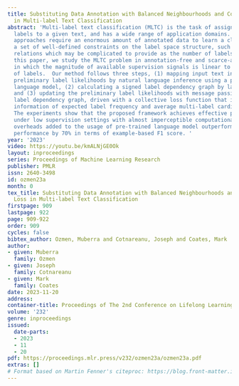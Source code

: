 ```yaml
---
title: Substituting Data Annotation with Balanced Neighbourhoods and Collective Loss
  in Multi-label Text Classification
abstract: 'Multi-label text classification (MLTC) is the task of assigning multiple
  labels to a given text, and has a wide range of application domains. Most existing
  approaches require an enormous amount of annotated data to learn a classifier and/or
  a set of well-defined constraints on the label space structure, such as hierarchical
  relations which may be complicated to provide as the number of labels increases.  In
  this paper, we study the MLTC problem in annotation-free and scarce-annotation settings
  in which the magnitude of available supervision signals is linear to the number
  of labels.  Our method follows three steps, (1) mapping input text into a set of
  preliminary label likelihoods by natural language inference using a pre-trained
  language model, (2) calculating a signed label dependency graph by label descriptions,
  and (3) updating the preliminary label likelihoods with message passing along the
  label dependency graph, driven with a collective loss function that injects the
  information of expected label frequency and average multi-label cardinality of predictions.
  The experiments show that the proposed framework achieves effective performance
  under low supervision settings with almost imperceptible computational and memory
  overheads added to the usage of pre-trained language model outperforming its initial
  performance by 70% in terms of example-based F1 score. '
year: '2023'
video: https://youtu.be/kmALNjGE0Ok
layout: inproceedings
series: Proceedings of Machine Learning Research
publisher: PMLR
issn: 2640-3498
id: ozmen23a
month: 0
tex_title: Substituting Data Annotation with Balanced Neighbourhoods and Collective
  Loss in Multi-label Text Classification
firstpage: 909
lastpage: 922
page: 909-922
order: 909
cycles: false
bibtex_author: Ozmen, Muberra and Cotnareanu, Joseph and Coates, Mark
author:
- given: Muberra
  family: Ozmen
- given: Joseph
  family: Cotnareanu
- given: Mark
  family: Coates
date: 2023-11-20
address:
container-title: Proceedings of The 2nd Conference on Lifelong Learning Agents
volume: '232'
genre: inproceedings
issued:
  date-parts:
  - 2023
  - 11
  - 20
pdf: https://proceedings.mlr.press/v232/ozmen23a/ozmen23a.pdf
extras: []
# Format based on Martin Fenner's citeproc: https://blog.front-matter.io/posts/citeproc-yaml-for-bibliographies/
---
```

